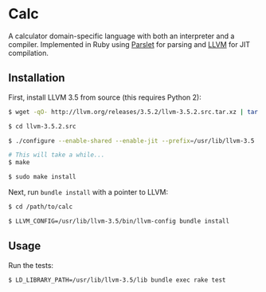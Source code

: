 # Calc

A calculator domain-specific language with both an interpreter and a
compiler.  Implemented in Ruby using [Parslet][] for parsing and [LLVM][]
for JIT compilation.

  [parslet]: http://kschiess.github.io/parslet/
  [llvm]: http://llvm.org/


## Installation

First, install LLVM 3.5 from source (this requires Python 2):

```bash
$ wget -qO- http://llvm.org/releases/3.5.2/llvm-3.5.2.src.tar.xz | tar -xJ

$ cd llvm-3.5.2.src

$ ./configure --enable-shared --enable-jit --prefix=/usr/lib/llvm-3.5

# This will take a while...
$ make

$ sudo make install
```

Next, run `bundle install` with a pointer to LLVM:

```bash
$ cd /path/to/calc

$ LLVM_CONFIG=/usr/lib/llvm-3.5/bin/llvm-config bundle install
```

## Usage

Run the tests:

```bash
$ LD_LIBRARY_PATH=/usr/lib/llvm-3.5/lib bundle exec rake test
```
